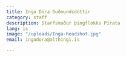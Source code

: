 ```yaml
---
title: Inga Dóra Guðmundsdóttir
category: staff
description: Starfsmaður þingflokks Pírata
lang: is
image: "/uploads/Inga-headshot.jpg"
email: ingadora@althingi.is

---
```

